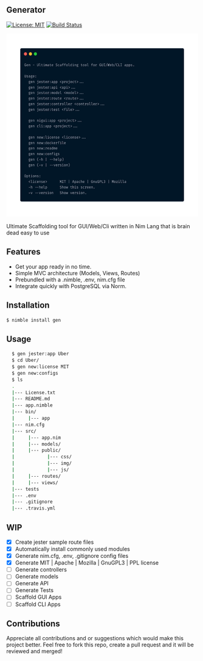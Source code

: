 Generator 
----------------------------------------------
[![License: MIT](https://img.shields.io/badge/license-MIT-blue)](./LICENSE.txt)
[![Build Status](https://travis-ci.org/Adeohluwa/gen.svg?branch=master)](https://travis-ci.org/Adeohluwa/gen)

<img src="usage.png" width="640" height="480"/>

Ultimate Scaffolding tool for GUI/Web/Cli written in Nim Lang that is brain dead easy to use



Features
--------

 -   Get your app ready in no time.
 -   Simple MVC architecture (Models, Views, Routes)
 -   Prebundled with a .nimble, .env, nim.cfg file 
 -   Integrate quickly with PostgreSQL via Norm.



Installation
------------

 ``
 $ nimble install gen
 ``
               


Usage
-----
```bash
  $ gen jester:app Uber
  $ cd Uber/
  $ gen new:license MIT
  $ gen new:configs
  $ ls 
  .
  |--- License.txt
  |--- README.md
  |--- app.nimble
  |--- bin/
  |     |--- app
  |--- nim.cfg
  |--- src/
  |     |--- app.nim
  |     |--- models/
  |     |--- public/
  |            |--- css/
  |            |--- img/
  |            |--- js/
  |     |--- routes/
  |     |--- views/
  |--- tests
  |--- .env
  |--- .gitignore
  |--- .travis.yml


```

WIP
---
 - [x] Create jester sample route files
 - [x] Automatically install commonly used modules
 - [x] Generate nim.cfg, .env, .gitignore config files 
 - [x] Generate MIT | Apache | Mozilla | GnuGPL3 | PPL license
 - [ ] Generate controllers
 - [ ] Generate models
 - [ ] Generate API
 - [ ] Generate Tests
 - [ ] Scaffold GUI Apps
 - [ ] Scaffold CLI Apps

Contributions
-------------
 Appreciate all contributions and or suggestions which would make this project better. Feel free to fork this repo, create a pull request and it will be reviewed and merged!
